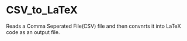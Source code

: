 # CSV_to_LaTeX
Reads a Comma Seperated File(CSV) file and then convnrts it into LaTeX code as an output file.
